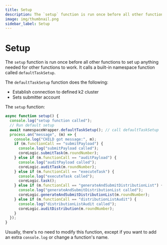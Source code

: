 ```yaml
---
title: Setup
description: The `setup` function is run once before all other functions to set up anything needed for other functions to work.
image: img/thumbnail.png
sidebar_label: Setup
---
```


# Setup

The `setup` function is run once before all other functions to set up anything needed for other functions to work. It calls a built-in namespace function called `defaultTaskSetup`.&#x20;

The `defaultTaskSetup` function does the following:

- Establish connection to defined k2 cluster
- Sets submitter account

The `setup` function:

```javascript
async function setup() {
  console.log("setup function called");
  // Run default setup
  await namespaceWrapper.defaultTaskSetup(); // call defaultTaskSetup
  process.on("message", (m) => {
    console.log("CHILD got message:", m);
    if (m.functionCall == "submitPayload") {
      console.log("submitPayload called");
      coreLogic.submitTask(m.roundNumber);
    } else if (m.functionCall == "auditPayload") {
      console.log("auditPayload called");
      coreLogic.auditTask(m.roundNumber);
    } else if (m.functionCall == "executeTask") {
      console.log("executeTask called");
      coreLogic.task();
    } else if (m.functionCall == "generateAndSubmitDistributionList") {
      console.log("generateAndSubmitDistributionList called");
      coreLogic.generateAndSubmitDistributionList(m.roundNumber);
    } else if (m.functionCall == "distributionListAudit") {
      console.log("distributionListAudit called");
      coreLogic.auditDistribution(m.roundNumber);
    }
  });
}
```

Usually, there's no need to modify this function, except if you want to add an extra `console.log` or change a function's name.

